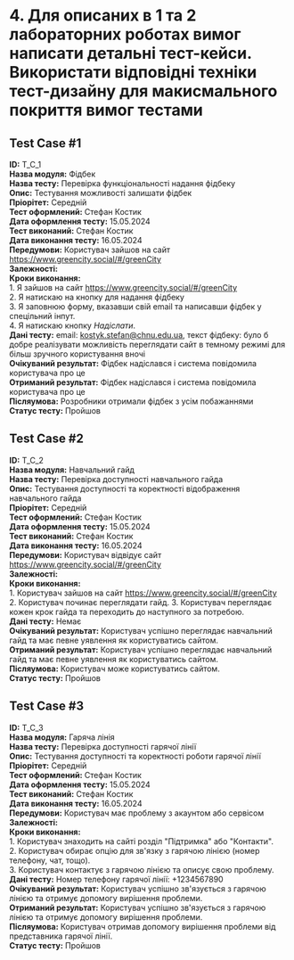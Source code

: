 # 4. Для описаних в 1 та 2 лабораторних роботах вимог написати детальні тест-кейси. Використати відповідні техніки тест-дизайну для макисмального покриття вимог тестами

## Test Case #1
**ID:** T_C_1 <br>
**Назва модуля:** Фідбек <br>
**Назва тесту:** Перевірка функціональності надання фідбеку <br>
**Опис:** Тестування можливості залишати фідбек <br>
**Пріорітет:** Середній <br>
**Тест оформлений:** Стефан Костик <br>
**Дата оформлення тесту:** 15.05.2024 <br>
**Тест виконаний:** Стефан Костик <br>
**Дата виконання тесту:** 16.05.2024 <br>
**Передумови:** Користувач зайшов на сайт https://www.greencity.social/#/greenCity <br>
**Залежності:** <br>
**Кроки виконання:** <br> 1. Я зайшов на сайт https://www.greencity.social/#/greenCity <br>
2. Я натискаю на кнопку для надання фідбеку <br>
3. Я заповнюю форму, вказавши свій email та написавши фідбек у спецільний інпут. <br>
4. Я натискаю кнопку *Надіслати*. <br>
**Дані тесту:** email: kostyk.stefan@chnu.edu.ua, текст фідбеку: було б добре реалізувати можливість переглядати сайт в темному режимі для більш зручного користування вночі <br>
**Очікуваний результат:** Фідбек надіслався і система повідомила користувача про це <br>
**Отриманий результат:** Фідбек надіслався і система повідомила користувача про це <br>
**Післяумова:** Розробники отримали фідбек з усім побажаннями <br>
**Статус тесту:** Пройшов

## Test Case #2

**ID:** T_C_2 <br>
**Назва модуля:** Навчальний гайд <br>
**Назва тесту:** Перевірка доступності навчального гайда <br>
**Опис:** Тестування доступності та коректності відображення навчального гайда <br>
**Пріорітет:** Середній <br>
**Тест оформлений:** Стефан Костик <br>
**Дата оформлення тесту:** 15.05.2024 <br>
**Тест виконаний:** Стефан Костик <br>
**Дата виконання тесту:** 16.05.2024 <br>
**Передумови:** Користувач відвідує сайт https://www.greencity.social/#/greenCity <br>
**Залежності:** <br>
**Кроки виконання:** <br> 1. Користувач зайшов на сайт https://www.greencity.social/#/greenCity <br>
2. Користувач починає переглядати гайд.
3. Користувач переглядає кожен крок гайда та переходить до наступного за потребою. <br>
**Дані тесту:** Немає <br>
**Очікуваний результат:** Користувач успішно переглядає навчальний гайд та має певне уявлення як користуватись сайтом. <br>
**Отриманий результат:** Користувач успішно переглядає навчальний гайд та має певне уявлення як користуватись сайтом. <br>
**Післяумова:** Користувач може користуватись сайтом. <br>
**Статус тесту:** Пройшов

## Test Case #3

**ID:** T_C_3 <br>
**Назва модуля:** Гаряча лінія <br>
**Назва тесту:** Перевірка доступності гарячої лінії <br>
**Опис:** Тестування доступності та коректності роботи гарячої лінії <br>
**Пріорітет:** Середній <br>
**Тест оформлений:** Стефан Костик <br>
**Дата оформлення тесту:** 15.05.2024 <br>
**Тест виконаний:** Стефан Костик <br>
**Дата виконання тесту:** 16.05.2024 <br>
**Передумови:** Користувач має проблему з акаунтом або сервісом <br>
**Залежності:** <br>
**Кроки виконання:** <br> 1. Користувач знаходить на сайті розділ "Підтримка" або "Контакти". <br>
2. Користувач обирає опцію для зв'язку з гарячою лінією (номер телефону, чат, тощо). <br>
3. Користувач контактує з гарячою лінією та описує свою проблему. <br>
**Дані тесту:** Номер телефону гарячої лінії: +1234567890 <br>
**Очікуваний результат:** Користувач успішно зв'язується з гарячою лінією та отримує допомогу вирішення проблеми. <br>
**Отриманий результат:** Користувач успішно зв'язується з гарячою лінією та отримує допомогу вирішення проблеми. <br>
**Післяумова:** Користувач отримав допомогу вирішення проблеми від представника гарячої лінії. <br>
**Статус тесту:** Пройшов
